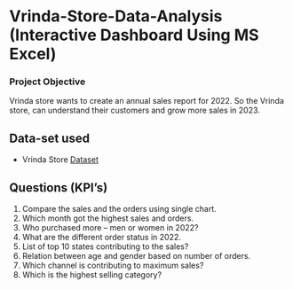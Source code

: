 # Vrinda-Store-Data-Analysis (Interactive Dashboard Using MS Excel)
### Project Objective
Vrinda store wants to create an annual sales report for 2022. So the Vrinda store, can understand their customers and grow more sales in 2023. 

## Data-set used
- <p> Vrinda Store <a href = 'https://github.com/Etishasri/Vrinda-Store-Data-Analysis-Dashboard/blob/main/Vrinda%20Store%20Data%20Analysis.xlsx%20-%20Vrinda%20Store.xlsx'> Dataset </a> </p>

## Questions (KPI’s)
1.	Compare the sales and the orders using single chart.
2.	Which month got the highest sales and orders.
3.	Who purchased more – men or women in 2022?
4.	What are the different order status in 2022.
5.	List of top 10 states contributing to the sales?
6.	Relation between age and gender based on number of orders.
7.	Which channel is contributing to maximum sales?
8.	Which is the highest selling category?
